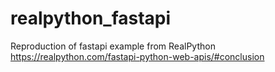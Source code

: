 # realpython_fastapi
Reproduction of fastapi example from RealPython
https://realpython.com/fastapi-python-web-apis/#conclusion
